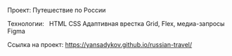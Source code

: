 Проект: Путешествие по России

Технологии:
 
HTML
CSS
Адаптивная врестка Grid, Flex, медиа-запросы
Figma

Ссылка на проект: https://yansadykov.github.io/russian-travel/
